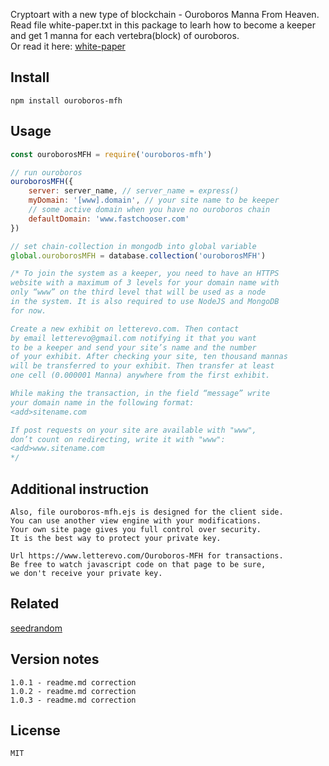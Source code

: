 Cryptoart with a new type of blockchain - Ouroboros Manna From Heaven.  
Read file white-paper.txt in this package to learh how to become a keeper and get 1 manna for each vertebra(block) of ouroboros.  
Or read it here: [white-paper](https://www.fastchooser.com/Manna-from-Heaven-Cryptoart-with-Ouroboros-Blockchain-DLT)

Install
----------------
```
npm install ouroboros-mfh
```

Usage
----------------
```js
const ouroborosMFH = require('ouroboros-mfh')

// run ouroboros
ouroborosMFH({ 
    server: server_name, // server_name = express()
    myDomain: '[www].domain', // your site name to be keeper
    // some active domain when you have no ouroboros chain
    defaultDomain: 'www.fastchooser.com'
})    

// set chain-collection in mongodb into global variable
global.ouroborosMFH = database.collection('ouroborosMFH')

/* To join the system as a keeper, you need to have an HTTPS  
website with a maximum of 3 levels for your domain name with  
only “www” on the third level that will be used as a node  
in the system. It is also required to use NodeJS and MongoDB  
for now.  

Create a new exhibit on letterevo.com. Then contact  
by email letterevo@gmail.com notifying it that you want  
to be a keeper and send your site’s name and the number  
of your exhibit. After checking your site, ten thousand mannas  
will be transferred to your exhibit. Then transfer at least  
one cell (0.000001 Manna) anywhere from the first exhibit.  

While making the transaction, in the field “message” write  
your domain name in the following format:  
<add>sitename.com  

If post requests on your site are available with "www",  
don’t count on redirecting, write it with "www":  
<add>www.sitename.com
*/
```

Additional instruction
----------------
```
Also, file ouroboros-mfh.ejs is designed for the client side.  
You can use another view engine with your modifications.  
Your own site page gives you full control over security.  
It is the best way to protect your private key.  

Url https://www.letterevo.com/Ouroboros-MFH for transactions.  
Be free to watch javascript code on that page to be sure,  
we don't receive your private key.  
```

Related
----------------
[seedrandom](https://github.com/davidbau/seedrandom')

Version notes
----------------
```
1.0.1 - readme.md correction  
1.0.2 - readme.md correction  
1.0.3 - readme.md correction  
```

License
----------------
```
MIT
```